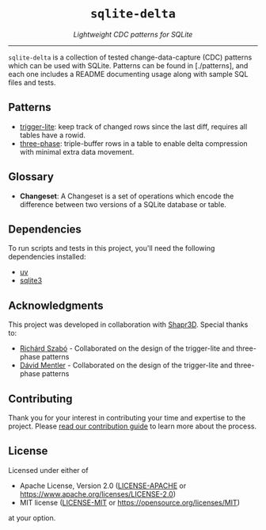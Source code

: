 <p align="center">
  <h1 align="center"><code>sqlite-delta</code></h1>
  <p align="center"><em>Lightweight CDC patterns for SQLite</em></p>
</p>

---

`sqlite-delta` is a collection of tested change-data-capture (CDC) patterns which can be used with SQLite. Patterns can be found in [./patterns], and each one includes a README documenting usage along with sample SQL files and tests.

## Patterns

- [trigger-lite](./patterns/trigger-lite): keep track of changed rows since the last diff, requires all tables have a rowid.
- [three-phase](./patterns/three-phase): triple-buffer rows in a table to enable delta compression with minimal extra data movement.

## Glossary

- **Changeset**: A Changeset is a set of operations which encode the difference between two versions of a SQLite database or table.

## Dependencies

To run scripts and tests in this project, you'll need the following dependencies installed:

- [uv](https://docs.astral.sh/uv/)
- [sqlite3](https://www.sqlite.org/)

## Acknowledgments

This project was developed in collaboration with [Shapr3D](https://www.shapr3d.com/). Special thanks to:

- [Richárd Szabó](https://github.com/richardsabow) - Collaborated on the design of the trigger-lite and three-phase patterns
- [Dávid Mentler](https://github.com/mentlerd) - Collaborated on the design of the trigger-lite and three-phase patterns

## Contributing

Thank you for your interest in contributing your time and expertise to the project. Please [read our contribution guide] to learn more about the process.

[read our contribution guide]: https://github.com/orbitinghail/sqlite-delta/blob/main/CONTRIBUTING.md

## License

Licensed under either of

- Apache License, Version 2.0 ([LICENSE-APACHE] or https://www.apache.org/licenses/LICENSE-2.0)
- MIT license ([LICENSE-MIT] or https://opensource.org/licenses/MIT)

at your option.

[LICENSE-APACHE]: https://github.com/orbitinghail/sqlite-delta/blob/main/LICENSE-APACHE
[LICENSE-MIT]: https://github.com/orbitinghail/sqlite-delta/blob/main/LICENSE-MIT
